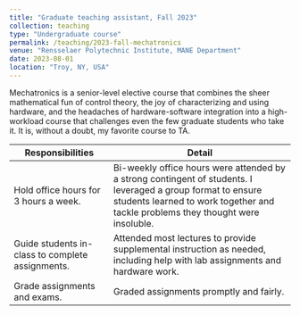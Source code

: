 ```yaml
---
title: "Graduate teaching assistant, Fall 2023"
collection: teaching
type: "Undergraduate course"
permalink: /teaching/2023-fall-mechatronics
venue: "Rensselaer Polytechnic Institute, MANE Department"
date: 2023-08-01
location: "Troy, NY, USA"
---
```


Mechatronics is a senior-level elective course that combines the sheer mathematical fun of control theory, the joy of characterizing and using hardware, and the headaches of hardware-software integration into a high-workload course that challenges even the few graduate students who take it. It is, without a doubt, my favorite course to TA.

|Responsibilities|Detail|
|-|-|
|Hold office hours for 3 hours a week.|Bi-weekly office hours were attended by a strong contingent of students. I leveraged a group format to ensure students learned to work together and tackle problems they thought were insoluble.|
|Guide students in-class to complete assignments.|Attended most lectures to provide supplemental instruction as needed, including help with lab assignments and hardware work.|
|Grade assignments and exams.|Graded assignments promptly and fairly.|
